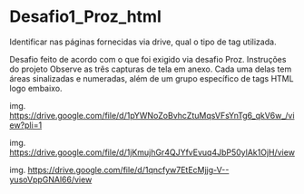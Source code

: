 # Desafio1_Proz_html
Identificar nas páginas fornecidas via drive, qual o tipo de tag utilizada.

Desafio feito de acordo com o que foi exigido via desafio Proz.
Instruções do projeto Observe as três capturas de tela em anexo. Cada uma delas tem áreas sinalizadas e numeradas, além de um grupo específico de tags HTML logo embaixo.

img. https://drive.google.com/file/d/1pYWNoZoBvhcZtuMqsVFsYnTg6_qkV6w_/view?pli=1

img. https://drive.google.com/file/d/1jKmujhGr4QJYfvEvuq4JbP50ylAk1OjH/view

img. https://drive.google.com/file/d/1qncfyw7EtEcMjjg-V--yusoVppGNAl66/view  


